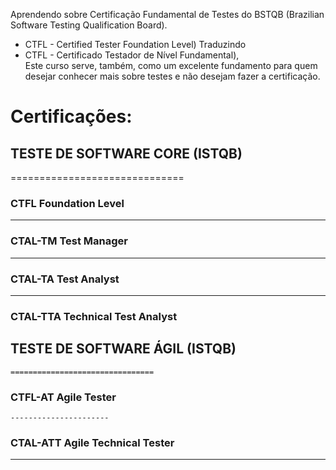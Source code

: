 Aprendendo sobre Certificação Fundamental de Testes do BSTQB (Brazilian Software Testing Qualification Board).
  * CTFL - Certified Tester Foundation Level) Traduzindo 
  * CTFL - Certificado Testador de Nível Fundamental),  
Este curso serve, também, como um excelente fundamento para quem desejar conhecer mais sobre testes e não desejam fazer a certificação.

# Certificações:
   
## TESTE DE SOFTWARE CORE (ISTQB)
   ==============================
   ### CTFL Foundation Level
   -------------------------
   ### CTAL-TM Test Manager
   ------------------------
   ### CTAL-TA Test Analyst
   ------------------------
   ### CTAL-TTA Technical Test Analyst


 ## TESTE DE SOFTWARE ÁGIL (ISTQB)
    ================================
  ### CTFL-AT Agile Tester
    ----------------------
  ### CTAL-ATT Agile Technical Tester
   ----------------------------------
